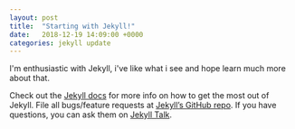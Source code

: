 ```yaml
---
layout: post
title:  "Starting with Jekyll!"
date:   2018-12-19 14:09:00 +0000
categories: jekyll update
---
```


I'm enthusiastic with Jekyll, i've like what i see and hope learn much more about that.

Check out the [Jekyll docs][jekyll-docs] for more info on how to get the most out of Jekyll. File all bugs/feature requests at [Jekyll’s GitHub repo][jekyll-gh]. If you have questions, you can ask them on [Jekyll Talk][jekyll-talk].

[jekyll-docs]: https://jekyllrb.com/docs/home
[jekyll-gh]:   https://github.com/jekyll/jekyll
[jekyll-talk]: https://talk.jekyllrb.com/
